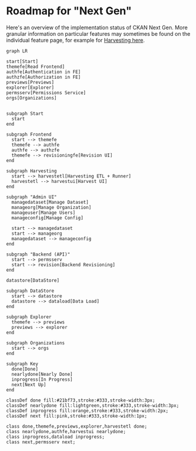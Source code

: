 # Roadmap for "Next Gen"

Here's an overview of the implementation status of CKAN Next Gen. More granular information on particular features may sometimes be found on the individual feature page, for example for [Harvesting here](/harvesting/#design).

```mermaid
graph LR

start[Start]
themefe[Read Frontend]
authfe[Authentication in FE]
authzfe[Authorization in FE]
previews[Previews]
explorer[Explorer]
permsserv[Permissions Service]
orgs[Organizations]


subgraph Start
  start
end

subgraph Frontend
  start --> themefe
  themefe --> authfe
  authfe --> authzfe
  themefe --> revisioningfe[Revision UI]
end

subgraph Harvesting
  start --> harvestetl[Harvesting ETL + Runner]
  harvestetl --> harvestui[Harvest UI]
end

subgraph "Admin UI"
  managedataset[Manage Dataset]
  manageorg[Manage Organization]
  manageuser[Manage Users]
  manageconfig[Manage Config]
  
  start --> managedataset
  start --> manageorg
  managedataset --> manageconfig
end

subgraph "Backend (API)"
  start --> permsserv
  start --> revision[Backend Revisioning]
end

datastore[DataStore]

subgraph DataStore
  start --> datastore
  datastore --> dataload[Data Load]
end

subgraph Explorer
  themefe --> previews
  previews --> explorer
end

subgraph Organizations
  start --> orgs
end

subgraph Key
  done[Done]
  nearlydone[Nearly Done]
  inprogress[In Progress]
  next[Next Up]
end

classDef done fill:#21bf73,stroke:#333,stroke-width:3px;
classDef nearlydone fill:lightgreen,stroke:#333,stroke-width:3px;
classDef inprogress fill:orange,stroke:#333,stroke-width:2px;
classDef next fill:pink,stroke:#333,stroke-width:1px;

class done,themefe,previews,explorer,harvestetl done;
class nearlydone,authfe,harvestui nearlydone;
class inprogress,dataload inprogress;
class next,permsserv next;
```

<mermaid />

